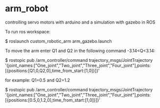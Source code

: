 # arm_robot
controlling servo motors with arduino and a simulation with gazebo in ROS

To run ros workspace:

$ roslaunch custom_robotic_arm arm_gazebo.launch 

To move the arm enter Q1 and Q2 in the following command -3.14<Q<3.14:

$ rostopic pub /arm_controller/command trajectory_msgs/JointTrajectory '{joint_names:["One_joint","Two_joint","Three_joint","Four_joint"],points:[{positions:[Q1,0,Q2,0],time_from_start:[1,0]}]}'

for example: Q1=0.5 and Q2=1.2

$ rostopic pub /arm_controller/command trajectory_msgs/JointTrajectory '{joint_names:["One_joint","Two_joint","Three_joint","Four_joint"],points:[{positions:[0.5,0,1.2,0],time_from_start:[1,0]}]}'

